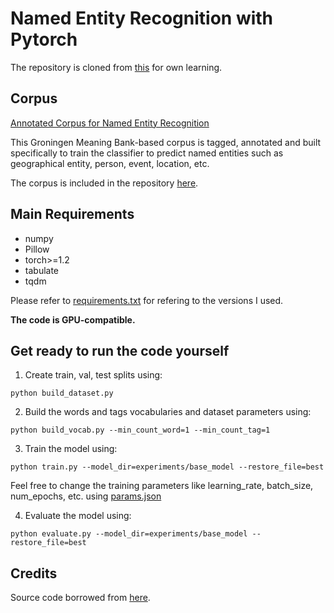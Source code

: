# Named Entity Recognition with Pytorch
The repository is cloned from [this](https://github.com/cs230-stanford/cs230-code-examples/blob/master/pytorch/nlp/) for own learning.

## Corpus
[Annotated Corpus for Named Entity Recognition](https://www.kaggle.com/abhinavwalia95/entity-annotated-corpus/data)

This Groningen Meaning Bank-based corpus is tagged, annotated and built specifically to train the classifier to predict named entities such as geographical entity, person, event, location, etc.

The corpus is included in the repository [here](https://github.com/KrishnaGarg/named-entity-recognition/blob/master/data/ner_dataset.csv).

## Main Requirements
- numpy
- Pillow
- torch>=1.2
- tabulate
- tqdm

Please refer to [requirements.txt](https://github.com/KrishnaGarg/named-entity-recognition/blob/master/requirements.txt) for refering to the versions I used.

**The code is GPU-compatible.**

## Get ready to run the code yourself

1. Create train, val, test splits using:
```
python build_dataset.py
```

2. Build the words and tags vocabularies and dataset parameters using:
```
python build_vocab.py --min_count_word=1 --min_count_tag=1
````

3. Train the model using:
```
python train.py --model_dir=experiments/base_model --restore_file=best
```
Feel free to change the training parameters like learning_rate, batch_size, num_epochs, etc. using [params.json](https://github.com/KrishnaGarg/named-entity-recognition/blob/master/experiments/base_model/params.json)

4. Evaluate the model using:
```
python evaluate.py --model_dir=experiments/base_model --restore_file=best
```

## Credits
Source code borrowed from [here](https://github.com/cs230-stanford/cs230-code-examples/tree/master/pytorch/nlp).
